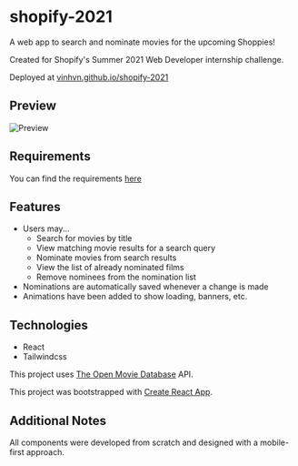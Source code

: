 # shopify-2021

A web app to search and nominate movies for the upcoming Shoppies!

Created for Shopify's Summer 2021 Web Developer internship challenge.

Deployed at [vinhvn.github.io/shopify-2021](https://vinhvn.github.io/shopify-2021)

## Preview

![Preview](https://i.imgur.com/AE1V7We.gif)

## Requirements

You can find the requirements [here](https://docs.google.com/document/d/1AZO0BZwn1Aogj4f3PDNe1mhq8pKsXZxtrG--EIbP_-w/edit)

## Features

- Users may...
  - Search for movies by title
  - View matching movie results for a search query
  - Nominate movies from search results
  - View the list of already nominated films
  - Remove nominees from the nomination list
- Nominations are automatically saved whenever a change is made
- Animations have been added to show loading, banners, etc.

## Technologies

- React
- Tailwindcss

This project uses [The Open Movie Database](https://www.omdbapi.com/) API.

This project was bootstrapped with [Create React App](https://github.com/facebook/create-react-app).

## Additional Notes

All components were developed from scratch and designed with a mobile-first approach.
